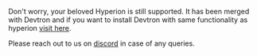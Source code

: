 Don't worry, your beloved Hyperion is still supported. It has been merged with Devtron and if you want to install Devtron with same functionality as hyperion [visit here](../setup/install/README.md).

Please reach out to us on [discord](https://discord.devtron.ai/) in case of any queries.